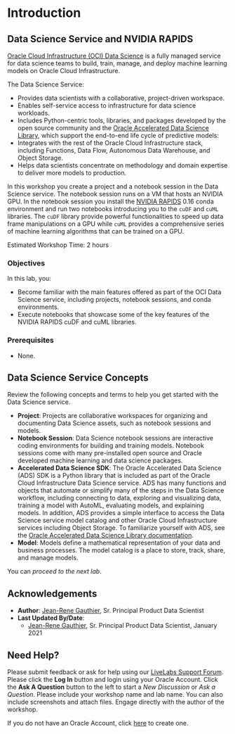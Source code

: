 # Introduction

## Data Science Service and NVIDIA RAPIDS

[Oracle Cloud Infrastructure (OCI) Data Science](https://docs.oracle.com/en-us/iaas/data-science/using/data-science.htm) is a fully managed service for data science teams to build, train, manage, and deploy machine learning models on Oracle Cloud Infrastructure.

The Data Science Service:
* Provides data scientists with a collaborative, project-driven workspace.
* Enables self-service access to infrastructure for data science workloads.
* Includes Python-centric tools, libraries, and packages developed by the open source community and the [Oracle Accelerated Data Science Library](https://docs.cloud.oracle.com/iaas/tools/ads-sdk/latest/index.html), which support the end-to-end life cycle of predictive models:
* Integrates with the rest of the Oracle Cloud Infrastructure stack, including Functions, Data Flow, Autonomous Data Warehouse, and Object Storage.
* Helps data scientists concentrate on methodology and domain expertise to deliver more models to production.

In this workshop you create a project and a notebook session in the Data Science service. The notebook session runs on a VM that hosts an NVIDIA GPU. In the notebook session
you install the [NVIDIA RAPIDS](https://rapids.ai/) 0.16 conda environment and run two notebooks introducing you to the `cuDF` and `cuML` libraries. The `cuDF` library provide powerful functionalities to
speed up data frame manipulations on a GPU while `cuML` provides a comprehensive series of machine learning algorithms that can be trained on a GPU.

Estimated Workshop Time: 2 hours

### Objectives
In this lab, you:
* Become familiar with the main features offered as part of the OCI Data Science service, including projects, notebook sessions, and conda environments.
* Execute notebooks that showcase some of the key features of the NVIDIA RAPIDS cuDF and cuML libraries.

### Prerequisites

* None.

## Data Science Service Concepts

Review the following concepts and terms to help you get started with the Data Science service.

* **Project**: Projects are collaborative workspaces for organizing and documenting Data Science assets, such as notebook sessions and models.
* **Notebook Session**: Data Science notebook sessions are interactive coding environments for building and training models. Notebook sessions come with many pre-installed open source and Oracle developed machine learning and data science packages.
* **Accelerated Data Science SDK**: The Oracle Accelerated Data Science (ADS) SDK is a Python library that is included as part of the Oracle Cloud Infrastructure Data Science service. ADS has many functions and objects that automate or simplify many of the steps in the Data Science workflow, including connecting to data, exploring and visualizing data, training a model with AutoML, evaluating models, and explaining models. In addition, ADS provides a simple interface to access the Data Science service model catalog and other Oracle Cloud Infrastructure services including Object Storage. To familiarize yourself with ADS, see the [Oracle Accelerated Data Science Library documentation](https://docs.cloud.oracle.com/iaas/tools/ads-sdk/latest/index.html).
* **Model**: Models define a mathematical representation of your data and business processes. The model catalog is a place to store, track, share, and manage models.

You can *proceed to the next lab*.

## Acknowledgements

* **Author**: [Jean-Rene Gauthier](https://www.linkedin.com/in/jr-gauthier/), Sr. Principal Product Data Scientist
* **Last Updated By/Date**:
    * [Jean-Rene Gauthier](https://www.linkedin.com/in/jr-gauthier/), Sr. Principal Product Data Scientist, January 2021

## Need Help?
Please submit feedback or ask for help using our [LiveLabs Support Forum](https://community.oracle.com/tech/developers/categories/oracle-cloud-infrastructure-fundamentals). Please click the **Log In** button and login using your Oracle Account. Click the **Ask A Question** button to the left to start a *New Discussion* or *Ask a Question*.  Please include your workshop name and lab name.  You can also include screenshots and attach files.  Engage directly with the author of the workshop.

If you do not have an Oracle Account, click [here](https://profile.oracle.com/myprofile/account/create-account.jspx) to create one.

